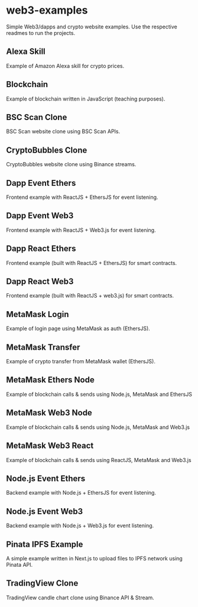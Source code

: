 # web3-examples
Simple Web3/dapps and crypto website examples.
Use the respective readmes to run the projects.

## Alexa Skill
Example of Amazon Alexa skill for crypto prices.

## Blockchain
Example of blockchain written in JavaScript (teaching purposes).

## BSC Scan Clone
BSC Scan website clone using BSC Scan APIs.

## CryptoBubbles Clone
CryptoBubbles website clone using Binance streams.

## Dapp Event Ethers
Frontend example with ReactJS + EthersJS for event listening.

## Dapp Event Web3
Frontend example with ReactJS + Web3.js for event listening.

## Dapp React Ethers
Frontend example (built with ReactJS + EthersJS) for smart contracts.

## Dapp React Web3
Frontend example (built with ReactJS + web3.js) for smart contracts.

## MetaMask Login
Example of login page using MetaMask as auth (EthersJS).

## MetaMask Transfer
Example of crypto transfer from MetaMask wallet (EthersJS).

## MetaMask Ethers Node
Example of blockchain calls & sends using Node.js, MetaMask and EthersJS

## MetaMask Web3 Node
Example of blockchain calls & sends using Node.js, MetaMask and Web3.js

## MetaMask Web3 React
Example of blockchain calls & sends using ReactJS, MetaMask and Web3.js

## Node.js Event Ethers
Backend example with Node.js + EthersJS for event listening.

## Node.js Event Web3
Backend example with Node.js + Web3.js for event listening.

## Pinata IPFS Example
A simple example written in Next.js to upload files to IPFS network using Pinata API.

## TradingView Clone
TradingView candle chart clone using Binance API & Stream.
